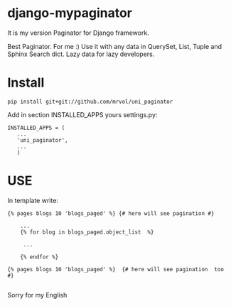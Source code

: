 django-mypaginator
==================

It is my version Paginator for Django framework.

Best Paginator. For me :)
Use it with any data in QuerySet, List, Tuple and Sphinx Search dict.
Lazy data for lazy developers.

Install
==================
```
pip install git+git://github.com/mrvol/uni_paginator
```
Add in section INSTALLED_APPS yours settings.py:

```
INSTALLED_APPS = (
   ...
   'uni_paginator',
   ...
   )
```

USE
==================

In template write:

```
{% pages blogs 10 'blogs_paged' %} {# here will see pagination #}

    ...
    {% for blog in blogs_paged.object_list  %}
    
     ...
    
    {% endfor %}
    
{% pages blogs 10 'blogs_paged' %}  {# here will see pagination  too #}
    
```

Sorry for my English
